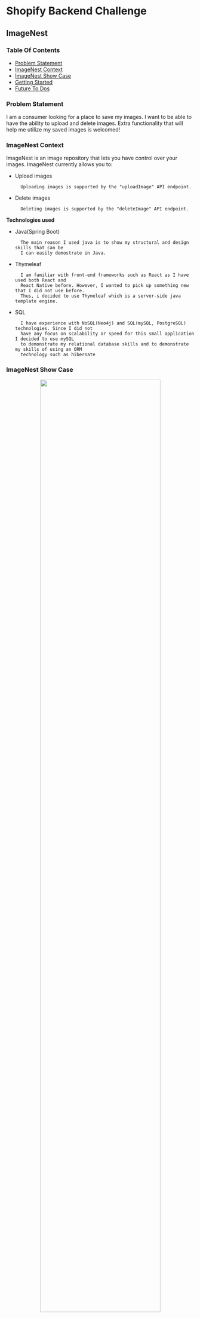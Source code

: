 # Shopify Backend  Challenge

## ImageNest

### Table Of Contents

- [Problem Statement](#problem-statement)
- [ImageNest Context](#ImageNest-Context)
- [ImageNest Show Case](#ImageNest-Show-case)
- [Getting Started](#Getting-Started)
- [Future To Dos](#To-Dos)

### Problem Statement

I am a consumer looking for a place to save my images. I want to be able to have the ability to
upload and delete images. Extra functionality that will help me utilize my saved images is welcomed!

### ImageNest Context

ImageNest is an image repository that lets you have control over your images. ImageNest currently
allows you to:

- Upload images

        Uploading images is supported by the "uploadImage" API endpoint.


- Delete images

        Deleting images is supported by the "deleteImage" API endpoint.

**Technologies used**

- Java(Spring Boot)

        The main reason I used java is to show my structural and design skills that can be
        I can easily demostrate in Java.

- Thymeleaf

        I am familiar with front-end frameworks such as React as I have used both React and
        React Native before. However, I wanted to pick up something new that I did not use before.
        Thus, i decided to use Thymeleaf which is a server-side java template engine.

- SQL

        I have experience with NoSQL(Neo4j) and SQL(mySQL, PostgreSQL) technologies. Since I did not
        have any focus on scalability or speed for this small application I decided to use mySQL
        to demonstrate my relational database skills and to demonstrate my skills of using an ORM
        technology such as hibernate

### ImageNest Show Case

<p align="center"><img src="https://github.com/chrisngyn/shopify-file-repo/blob/main/src/static/media/demo.gif" width="80%"></p>
### Getting Started

### Future To-Dos

- Add a many-to-many tags relationship to allow users to add tags and search images by specific tags
- Add unit tests, integration tests and possibly system tests
- Refine backend and frontend structure by better handling unexpected exceptions